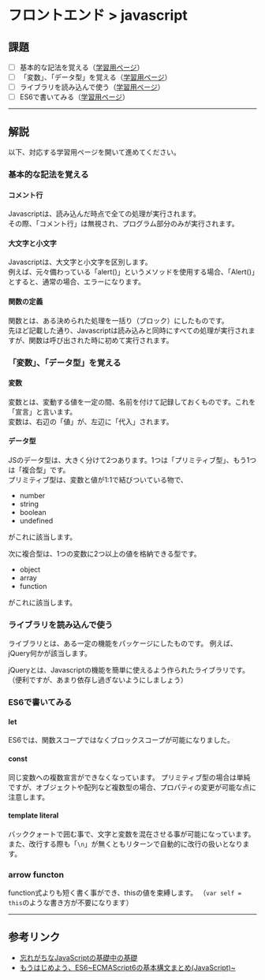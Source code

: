 # フロントエンド > javascript

## 課題

- [ ] 基本的な記法を覚える（[学習用ページ](https://jsfiddle.net/cinra/onu6mpej/1/)）
- [ ] 「変数」、「データ型」を覚える（[学習用ページ](https://jsfiddle.net/cinra/2wbduj1k/)）
- [ ] ライブラリを読み込んで使う（[学習用ページ](https://jsfiddle.net/cinra/9ue322zf/)）
- [ ] ES6で書いてみる（[学習用ページ](https://jsfiddle.net/cinra/ftw6t6f4/)）

---

## 解説

以下、対応する学習用ページを開いて進めてください。

### 基本的な記法を覚える

#### コメント行

Javascriptは、読み込んだ時点で全ての処理が実行されます。  
その際、「コメント行」は無視され、プログラム部分のみが実行されます。

#### 大文字と小文字

Javascriptは、大文字と小文字を区別します。  
例えば、元々備わっている「alert()」というメソッドを使用する場合、「Alert()」とすると、通常の場合、エラーになります。

#### 関数の定義

関数とは、ある決められた処理を一括り（ブロック）にしたものです。  
先ほど記載した通り、Javascriptは読み込みと同時にすべての処理が実行されますが、関数は呼び出された時に初めて実行されます。

### 「変数」、「データ型」を覚える

#### 変数

変数とは、変動する値を一定の間、名前を付けて記録しておくものです。これを「宣言」と言います。  
変数は、右辺の「値」が、左辺に「代入」されます。

#### データ型

JSのデータ型は、大きく分けて2つあります。1つは「プリミティブ型」、もう1つは「複合型」です。  
プリミティブ型は、変数と値が1:1で結びついている物で、

- number
- string
- boolean
- undefined

がこれに該当します。

次に複合型は、1つの変数に2つ以上の値を格納できる型です。

- object
- array
- function

がこれに該当します。

### ライブラリを読み込んで使う

ライブラリとは、ある一定の機能をパッケージにしたものです。
例えば、jQuery何かが該当します。

jQueryとは、Javascriptの機能を簡単に使えるよう作られたライブラリです。
（便利ですが、あまり依存し過ぎないようにしましょう）

### ES6で書いてみる

#### let

ES6では、関数スコープではなくブロックスコープが可能になりました。

#### const

同じ変数への複数宣言ができなくなっています。
プリミティブ型の場合は単純ですが、オブジェクトや配列など複数型の場合、プロパティの変更が可能な点に注意します。

#### template literal

バッククォートで囲む事で、文字と変数を混在させる事が可能になっています。
また、改行する際も「`\n`」が無くともリターンで自動的に改行の扱いとなります。

### arrow functon

function式よりも短く書く事ができ、thisの値を束縛します。
（`var self = this`のような書き方が不要になります）

---

## 参考リンク

- [忘れがちなJavaScriptの基礎中の基礎](http://qiita.com/Yama-to/items/5e0827dfd2bd440537d0)
- [もうはじめよう、ES6~ECMAScript6の基本構文まとめ(JavaScript)~](http://qiita.com/takeharu/items/cbbe017bbdd120015ca0)
